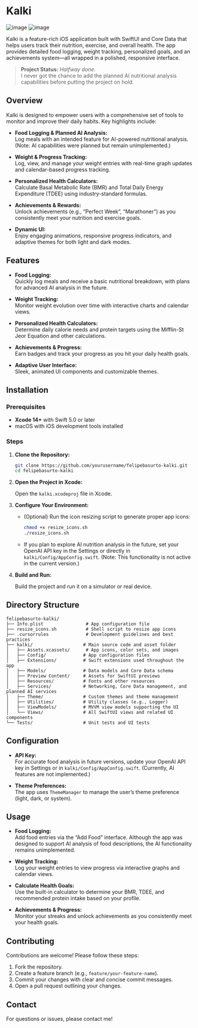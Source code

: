 # Kalki

![image](https://github.com/user-attachments/assets/1c4b58cb-472f-4f1d-938c-c06f7ca77262)
![image](https://github.com/user-attachments/assets/35da74f8-827f-4683-8a58-f66b2ef2719d)


Kalki is a feature-rich iOS application built with SwiftUI and Core Data that helps users track their nutrition, exercise, and overall health. The app provides detailed food logging, weight tracking, personalized goals, and an achievements system—all wrapped in a polished, responsive interface.

> **Project Status:** *Halfway done.*  
> I never got the chance to add the planned AI nutritional analysis capabilities before putting the project on hold.

## Overview

Kalki is designed to empower users with a comprehensive set of tools to monitor and improve their daily habits. Key highlights include:

- **Food Logging & Planned AI Analysis:**  
  Log meals with an intended feature for AI-powered nutritional analysis. (Note: AI capabilities were planned but remain unimplemented.)

- **Weight & Progress Tracking:**  
  Log, view, and manage your weight entries with real-time graph updates and calendar-based progress tracking.

- **Personalized Health Calculators:**  
  Calculate Basal Metabolic Rate (BMR) and Total Daily Energy Expenditure (TDEE) using industry-standard formulas.

- **Achievements & Rewards:**  
  Unlock achievements (e.g., “Perfect Week”, “Marathoner”) as you consistently meet your nutrition and exercise goals.

- **Dynamic UI:**  
  Enjoy engaging animations, responsive progress indicators, and adaptive themes for both light and dark modes.

## Features

- **Food Logging:**  
  Quickly log meals and receive a basic nutritional breakdown, with plans for advanced AI analysis in the future.

- **Weight Tracking:**  
  Monitor weight evolution over time with interactive charts and calendar views.

- **Personalized Health Calculators:**  
  Determine daily calorie needs and protein targets using the Mifflin-St Jeor Equation and other calculations.

- **Achievements & Progress:**  
  Earn badges and track your progress as you hit your daily health goals.

- **Adaptive User Interface:**  
  Sleek, animated UI components and customizable themes.

## Installation

### Prerequisites

- **Xcode 14+** with Swift 5.0 or later
- macOS with iOS development tools installed

### Steps

1. **Clone the Repository:**

   ```bash
   git clone https://github.com/yourusername/felipebasurto-kalki.git
   cd felipebasurto-kalki
   ```

2. **Open the Project in Xcode:**

   Open the `kalki.xcodeproj` file in Xcode.

3. **Configure Your Environment:**

   - (Optional) Run the icon resizing script to generate proper app icons:

     ```bash
     chmod +x resize_icons.sh
     ./resize_icons.sh
     ```
   - If you plan to explore AI nutrition analysis in the future, set your OpenAI API key in the Settings or directly in `kalki/Config/AppConfig.swift`. (Note: This functionality is not active in the current version.)

4. **Build and Run:**

   Build the project and run it on a simulator or real device.

## Directory Structure

```plaintext
felipebasurto-kalki/
├── Info.plist                # App configuration file
├── resize_icons.sh           # Shell script to resize app icons
├── .cursorrules              # Development guidelines and best practices
├── kalki/                   # Main source code and asset folder
│   ├── Assets.xcassets/      # App icons, color sets, and images
│   ├── Config/              # App configuration files
│   ├── Extensions/          # Swift extensions used throughout the app
│   ├── Models/              # Data models and Core Data schema
│   ├── Preview Content/     # Assets for SwiftUI previews
│   ├── Resources/           # Fonts and other resources
│   ├── Services/            # Networking, Core Data management, and planned AI services
│   ├── Theme/               # Custom themes and theme management
│   ├── Utilities/           # Utility classes (e.g., Logger)
│   ├── ViewModels/          # MVVM view models supporting the UI
│   └── Views/               # All SwiftUI views and related UI components
└── Tests/                   # Unit tests and UI tests
```

## Configuration

- **API Key:**  
  For accurate food analysis in future versions, update your OpenAI API key in Settings or in `kalki/Config/AppConfig.swift`. (Currently, AI features are not implemented.)

- **Theme Preferences:**  
  The app uses `ThemeManager` to manage the user’s theme preference (light, dark, or system).

## Usage

- **Food Logging:**  
  Add food entries via the “Add Food” interface. Although the app was designed to support AI analysis of food descriptions, the AI functionality remains unimplemented.

- **Weight Tracking:**  
  Log your weight entries to view progress via interactive graphs and calendar views.

- **Calculate Health Goals:**  
  Use the built-in calculator to determine your BMR, TDEE, and recommended protein intake based on your profile.

- **Achievements & Progress:**  
  Monitor your streaks and unlock achievements as you consistently meet your health goals.

## Contributing

Contributions are welcome! Please follow these steps:

1. Fork the repository.
2. Create a feature branch (e.g., `feature/your-feature-name`).
3. Commit your changes with clear and concise commit messages.
4. Open a pull request outlining your changes.

## Contact

For questions or issues, please contact me!
```
